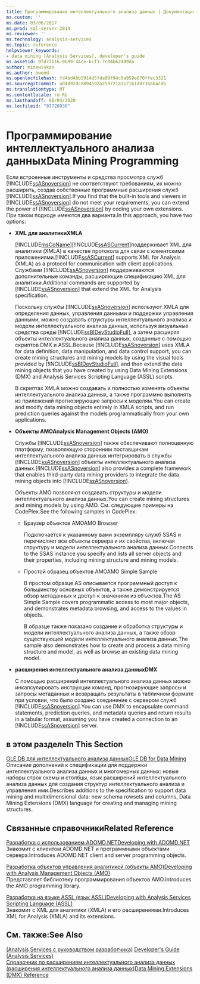 ```yaml
---
title: Программирование интеллектуального анализа данных | Документация Майкрософт
ms.custom: ''
ms.date: 03/06/2017
ms.prod: sql-server-2014
ms.reviewer: ''
ms.technology: analysis-services
ms.topic: reference
helpviewer_keywords:
- data mining [Analysis Services], developer's guide
ms.assetid: 9fd77b16-0b89-44ce-bcf1-7c04b62499da
author: minewiskan
ms.author: owend
ms.openlocfilehash: fd4bd48b5914d5fda89f94c0a959e670ffec3321
ms.sourcegitcommit: ad4d92dce894592a259721a1571b1d8736abacdb
ms.translationtype: MT
ms.contentlocale: ru-RU
ms.lasthandoff: 08/04/2020
ms.locfileid: "87728930"
---
```

# <a name="data-mining-programming"></a><span data-ttu-id="3073f-102">Программирование интеллектуального анализа данных</span><span class="sxs-lookup"><span data-stu-id="3073f-102">Data Mining Programming</span></span>
  <span data-ttu-id="3073f-103">Если встроенные инструменты и средства просмотра служб [!INCLUDE[ssASnoversion](../../includes/ssasnoversion-md.md)] не соответствуют требованиям, их можно расширить, создав собственные программные расширения служб [!INCLUDE[ssASnoversion](../../includes/ssasnoversion-md.md)].</span><span class="sxs-lookup"><span data-stu-id="3073f-103">If you find that the built-in tools and viewers in [!INCLUDE[ssASnoversion](../../includes/ssasnoversion-md.md)] do not meet your requirements, you can extend the power of [!INCLUDE[ssASnoversion](../../includes/ssasnoversion-md.md)] by coding your own extensions.</span></span> <span data-ttu-id="3073f-104">При таком подходе имеются два варианта.</span><span class="sxs-lookup"><span data-stu-id="3073f-104">In this approach, you have two options:</span></span>  
  
-   <span data-ttu-id="3073f-105">**XML для аналитики**</span><span class="sxs-lookup"><span data-stu-id="3073f-105">**XMLA**</span></span>  
  
     [!INCLUDE[msCoName](../../includes/msconame-md.md)]<span data-ttu-id="3073f-106">[!INCLUDE[ssASCurrent](../../includes/ssascurrent-md.md)]поддерживает XML для аналитики (XMLA) в качестве протокола для связи с клиентскими приложениями.</span><span class="sxs-lookup"><span data-stu-id="3073f-106">[!INCLUDE[ssASCurrent](../../includes/ssascurrent-md.md)] supports XML for Analysis (XMLA) as a protocol for communication with client applications.</span></span> <span data-ttu-id="3073f-107">Службами [!INCLUDE[ssASnoversion](../../includes/ssasnoversion-md.md)] поддерживаются дополнительные команды, расширяющие спецификацию XML для аналитики.</span><span class="sxs-lookup"><span data-stu-id="3073f-107">Additional commands are supported by [!INCLUDE[ssASnoversion](../../includes/ssasnoversion-md.md)] that extend the XML for Analysis specification.</span></span>  
  
     <span data-ttu-id="3073f-108">Поскольку службы [!INCLUDE[ssASnoversion](../../includes/ssasnoversion-md.md)] используют XMLA для определения данных, управления данными и поддержки управления данными, можно создавать структуры интеллектуального анализа и модели интеллектуального анализа данных, используя визуальные средства среды [!INCLUDE[ssBIDevStudioFull](../../includes/ssbidevstudiofull-md.md)], а затем расширяя объекты интеллектуального анализа данных, созданные с помощью скриптов DMX и ASSL.</span><span class="sxs-lookup"><span data-stu-id="3073f-108">Because [!INCLUDE[ssASnoversion](../../includes/ssasnoversion-md.md)] uses XMLA for data definition, data manipulation, and data control support, you can create mining structures and mining models by using the visual tools provided by [!INCLUDE[ssBIDevStudioFull](../../includes/ssbidevstudiofull-md.md)], and then extend the data mining objects that you have created by using Data Mining Extensions (DMX) and Analysis Services Scripting Language (ASSL) scripts.</span></span>  
  
     <span data-ttu-id="3073f-109">В скриптах XMLA можно создавать и полностью изменять объекты интеллектуального анализа данных, а также программно выполнять из приложений прогнозирующие запросы к моделям.</span><span class="sxs-lookup"><span data-stu-id="3073f-109">You can create and modify data mining objects entirely in XMLA scripts, and run prediction queries against the models programmatically from your own applications.</span></span>  
  
-   <span data-ttu-id="3073f-110">**Объекты AMO**</span><span class="sxs-lookup"><span data-stu-id="3073f-110">**Analysis Management Objects (AMO)**</span></span>  
  
     <span data-ttu-id="3073f-111">Службы [!INCLUDE[ssASnoversion](../../includes/ssasnoversion-md.md)] также обеспечивают полноценную платформу, позволяющую сторонним поставщикам интеллектуального анализа данных интегрировать в службы [!INCLUDE[ssASnoversion](../../includes/ssasnoversion-md.md)] объекты интеллектуального анализа данных.</span><span class="sxs-lookup"><span data-stu-id="3073f-111">[!INCLUDE[ssASnoversion](../../includes/ssasnoversion-md.md)] also provides a complete framework that enables third-party data mining providers to integrate the data mining objects into [!INCLUDE[ssASnoversion](../../includes/ssasnoversion-md.md)].</span></span>  
  
     <span data-ttu-id="3073f-112">Объекты AMO позволяют создавать структуры и модели интеллектуального анализа данных.</span><span class="sxs-lookup"><span data-stu-id="3073f-112">You can create mining structures and mining models by using AMO.</span></span> <span data-ttu-id="3073f-113">См. следующие примеры на CodePlex.</span><span class="sxs-lookup"><span data-stu-id="3073f-113">See the following samples in CodePlex:</span></span>  
  
    -   <span data-ttu-id="3073f-114">Браузер объектов AMO</span><span class="sxs-lookup"><span data-stu-id="3073f-114">AMO Browser</span></span>  
  
         <span data-ttu-id="3073f-115">Подключается к указанному вами экземпляру служб SSAS и перечисляет все объекты сервера и их свойства, включая структуру и модели интеллектуального анализа данных.</span><span class="sxs-lookup"><span data-stu-id="3073f-115">Connects to the SSAS instance you specify and lists all server objects and their properties, including mining structure and mining models.</span></span>  
  
    -   <span data-ttu-id="3073f-116">Простой образец объектов AMO</span><span class="sxs-lookup"><span data-stu-id="3073f-116">AMO Simple Sample</span></span>  
  
         <span data-ttu-id="3073f-117">В простом образце AS описывается программный доступ к большинству основных объектов, а также демонстрируется обзор метаданных и доступ к значениям из объектов.</span><span class="sxs-lookup"><span data-stu-id="3073f-117">The AS Simple Sample covers programmatic access to most major objects, and demonstrates metadata browsing, and access to the values in objects.</span></span>  
  
         <span data-ttu-id="3073f-118">В образце также показано создание и обработка структуры и модели интеллектуального анализа данных, а также обзор существующей модели интеллектуального анализа данных.</span><span class="sxs-lookup"><span data-stu-id="3073f-118">The sample also demonstrates how to create and process a data mining structure and model, as well as browse an existing data mining model.</span></span>  
  
-   <span data-ttu-id="3073f-119">**расширения интеллектуального анализа данных**</span><span class="sxs-lookup"><span data-stu-id="3073f-119">**DMX**</span></span>  
  
     <span data-ttu-id="3073f-120">С помощью расширений интеллектуального анализа данных можно инкапсулировать инструкции команд, прогнозирующие запросы и запросы метаданных и возвращать результаты в табличном формате при условии, что было создано соединение с сервером служб [!INCLUDE[ssASnoversion](../../includes/ssasnoversion-md.md)].</span><span class="sxs-lookup"><span data-stu-id="3073f-120">You can use DMX to encapsulate command statements, prediction queries, and metadata queries and return results in a tabular format, assuming you have created a connection to an [!INCLUDE[ssASnoversion](../../includes/ssasnoversion-md.md)] server.</span></span>  
  
## <a name="in-this-section"></a><span data-ttu-id="3073f-121">в этом разделе</span><span class="sxs-lookup"><span data-stu-id="3073f-121">In This Section</span></span>  
 [<span data-ttu-id="3073f-122">OLE DB для интеллектуального анализа данных</span><span class="sxs-lookup"><span data-stu-id="3073f-122">OLE DB for Data Mining</span></span>](../../../2014/analysis-services/dev-guide/ole-db-for-data-mining.md)  
 <span data-ttu-id="3073f-123">Описание дополнений к спецификации для поддержки интеллектуального анализа данных и многомерных данных: новые наборы строк схемы и столбцы, язык расширений интеллектуального анализа данных для создания структур интеллектуального анализа и управления ими.</span><span class="sxs-lookup"><span data-stu-id="3073f-123">Describes additions to the specification to support data mining and multidimensional data: new schema rowsets and columns, Data Mining Extensions (DMX) language for creating and managing mining structures.</span></span>  
  
## <a name="related-reference"></a><span data-ttu-id="3073f-124">Связанные справочники</span><span class="sxs-lookup"><span data-stu-id="3073f-124">Related Reference</span></span>  
 [<span data-ttu-id="3073f-125">Разработка с использованием ADOMD.NET</span><span class="sxs-lookup"><span data-stu-id="3073f-125">Developing with ADOMD.NET</span></span>](https://docs.microsoft.com/bi-reference/adomd/developing-with-adomd-net)  
 <span data-ttu-id="3073f-126">Знакомит с клиентом ADOMD.NET и программными объектами сервера.</span><span class="sxs-lookup"><span data-stu-id="3073f-126">Introduces ADOMD.NET client and server programming objects.</span></span>  
  
 [<span data-ttu-id="3073f-127">Разработка объектов управления аналитикой (объекты AMO)</span><span class="sxs-lookup"><span data-stu-id="3073f-127">Developing with Analysis Management Objects &#40;AMO&#41;</span></span>](https://docs.microsoft.com/bi-reference/amo/developing-with-analysis-management-objects-amo)  
 <span data-ttu-id="3073f-128">Представляет библиотеку программирования объектов AMO.</span><span class="sxs-lookup"><span data-stu-id="3073f-128">Introduces the AMO programming library.</span></span>  
  
 [<span data-ttu-id="3073f-129">Разработка на языке ASSL (язык ASSL)</span><span class="sxs-lookup"><span data-stu-id="3073f-129">Developing with Analysis Services Scripting Language &#40;ASSL&#41;</span></span>](../multidimensional-models/scripting-language-assl/developing-with-analysis-services-scripting-language-assl.md)  
 <span data-ttu-id="3073f-130">Знакомит с XML для аналитики (XMLA) и его расширениями.</span><span class="sxs-lookup"><span data-stu-id="3073f-130">Introduces XML for Analysis (XMLA) and its extensions.</span></span>  
  
## <a name="see-also"></a><span data-ttu-id="3073f-131">См. также:</span><span class="sxs-lookup"><span data-stu-id="3073f-131">See Also</span></span>  
 <span data-ttu-id="3073f-132">[&#40;Analysis Services с руководством разработчика&#41;](../analysis-services-developer-documentation.md) </span><span class="sxs-lookup"><span data-stu-id="3073f-132">[Developer's Guide &#40;Analysis Services&#41;](../analysis-services-developer-documentation.md) </span></span>  
 [<span data-ttu-id="3073f-133">Справочник по расширениям интеллектуального анализа данных (расширения интеллектуального анализа данных)</span><span class="sxs-lookup"><span data-stu-id="3073f-133">Data Mining Extensions &#40;DMX&#41; Reference</span></span>](/sql/dmx/data-mining-extensions-dmx-reference)  
  
  

